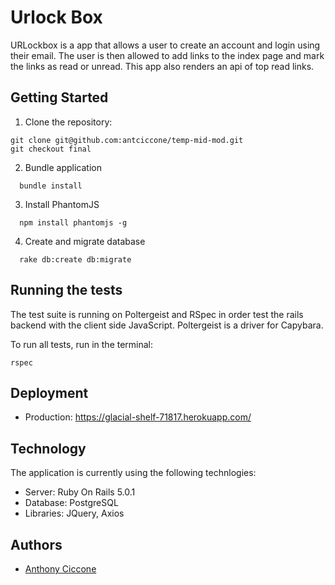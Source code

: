 # Urlock Box

URLockbox is a app that allows a user to create an account and login using their email. The user is then allowed to add links to the index page and mark the links as read or unread. This app also renders an api of top read links.

## Getting Started

1. Clone the repository:
```shell
git clone git@github.com:antciccone/temp-mid-mod.git
git checkout final
```
2. Bundle application
```shell
  bundle install
```
3. Install PhantomJS
```shell
  npm install phantomjs -g
```

4. Create and migrate database
```shell
  rake db:create db:migrate
```

## Running the tests

The test suite is running on Poltergeist and RSpec in order test the rails backend with the client side JavaScript. Poltergeist is a driver for Capybara.

To run all tests, run in the terminal:
```shell
rspec
```

## Deployment

* Production: https://glacial-shelf-71817.herokuapp.com/

## Technology

The application is currently using the following technlogies:
* Server: Ruby On Rails 5.0.1
* Database: PostgreSQL
* Libraries: JQuery, Axios

## Authors

* [Anthony Ciccone](https://github.com/anticcone/)
